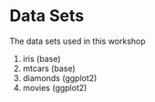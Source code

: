Data Sets 
=====================
The data sets used in this workshop


1. iris (base)
2. mtcars (base)
3. diamonds (ggplot2)
4. movies (ggplot2)
